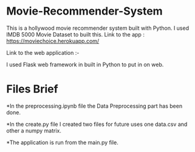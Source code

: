 # Movie-Recommender-System
This is a hollywood movie recommender system built with Python. I used IMDB 5000 Movie Dataset to built this.
Link to the app : https://moviechoice.herokuapp.com/

Link to the web application :- 



I used Flask web framework in built in Python to put in on web.

# Files Brief
*In the preprocessing.ipynb file the Data Preprocessing part has been done. 

*In the create.py file I created two files for future uses one data.csv and other a numpy matrix.

*The application is run from the main.py file.

